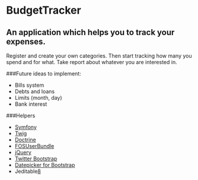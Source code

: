BudgetTracker
=============

An application which helps you to track your expenses.
------------------------------------------------------

Register and create your own categories. Then start tracking how many you spend and for what.
Take report about whatever you are interested in.

###Future ideas to implement:

* Bills system
* Debts and loans
* Limits (month, day)
* Bank interest

###Helpers


* [Symfony][1]
* [Twig][2]
* [Doctrine][3]
* [FOSUserBundle][4]
* [jQuery][5]
* [Twitter Bootstrap][6]
* [Datepicker for Bootstrap][7]
* Jeditable[8]

[1]:  http://symfony.com/doc/2.1/book/installation.html
[2]:  http://twig.sensiolabs.org/
[3]:  http://www.doctrine-project.org/
[4]:  https://github.com/FriendsOfSymfony/FOSUserBundle
[5]:  http://jquery.com/
[6]:  http://twitter.github.io/bootstrap/
[7]:  http://eternicode.github.io/bootstrap-datepicker/
[8]:  http://www.appelsiini.net/projects/jeditable